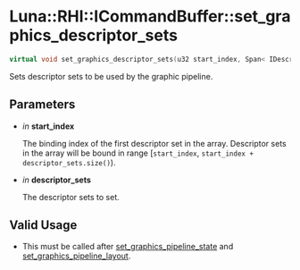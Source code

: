 # Luna::RHI::ICommandBuffer::set_graphics_descriptor_sets

```c++
virtual void set_graphics_descriptor_sets(u32 start_index, Span< IDescriptorSet * > descriptor_sets)=0
```

Sets descriptor sets to be used by the graphic pipeline. 



## Parameters
* *in* **start_index**

    The binding index of the first descriptor set in the array. Descriptor sets in the array will be bound in range [`start_index`, `start_index + descriptor_sets.size()`). 

* *in* **descriptor_sets**

    The descriptor sets to set. 

## Valid Usage
* This must be called after [set_graphics_pipeline_state](struct_luna_1_1_r_h_i_1_1_i_command_buffer_1a74cc0f93a3aa327e788789b87a5cd891.md) and [set_graphics_pipeline_layout](struct_luna_1_1_r_h_i_1_1_i_command_buffer_1a35de6b8341e6e61c170167b32f9ddf41.md). 

